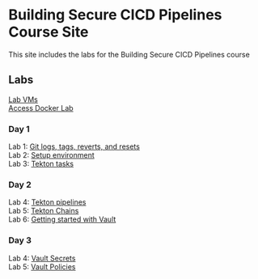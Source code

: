 # Building Secure CICD Pipelines Course Site

This site includes the labs for the Building Secure CICD Pipelines course

## Labs
[Lab VMs](https://docs.google.com/spreadsheets/d/12n2rAJF06GjfpdYckEvoyLhfRoZ_mDF1MbYGY4heRHE/edit?usp=sharing)   
[Access Docker Lab](labs/access_vms/)   

### Day 1 
Lab 1: [Git logs, tags, reverts, and resets](labs/git_history/)   
Lab 2: [Setup environment](labs/setup_environment/)   
Lab 3: [Tekton tasks](labs/tekton_tasks/)   

### Day 2
Lab 4: [Tekton pipelines](labs/tekton_pipelines/)    
Lab 5: [Tekton Chains](labs/tekton_chains/)   
Lab 6: [Getting started with Vault](labs/vault_minikube)   

### Day 3

Lab 4: [Vault Secrets](labs/vault_secrets/)    
Lab 5: [Vault Policies](labs/vault_policies/)   

​      
